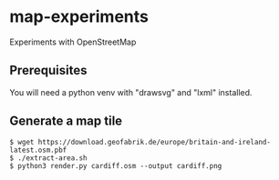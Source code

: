 # map-experiments
Experiments with OpenStreetMap

## Prerequisites

You will need a python venv with "drawsvg" and "lxml" installed.

## Generate a map tile
```
$ wget https://download.geofabrik.de/europe/britain-and-ireland-latest.osm.pbf
$ ./extract-area.sh
$ python3 render.py cardiff.osm --output cardiff.png
```
